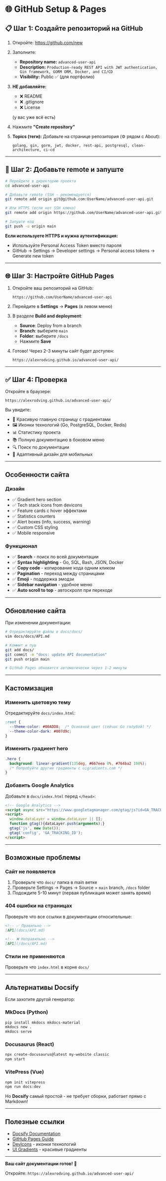# 🌐 GitHub Setup & Pages

## 📋 Шаг 1: Создайте репозиторий на GitHub

1. Откройте: https://github.com/new

2. Заполните:
   - **Repository name:** `advanced-user-api`
   - **Description:** `Production-ready REST API with JWT authentication, Gin framework, GORM ORM, Docker, and CI/CD`
   - **Visibility:** Public ✅ (для портфолио)
   
3. **НЕ добавляйте:**
   - ❌ README
   - ❌ .gitignore
   - ❌ License
   
   (у вас уже всё есть)

4. Нажмите **"Create repository"**

5. **Topics (теги):** Добавьте на странице репозитория (⚙️ рядом с About):
   ```
   golang, gin, gorm, jwt, docker, rest-api, postgresql, clean-architecture, ci-cd
   ```

---

## 🔗 Шаг 2: Добавьте remote и запуште

```bash
# Перейдите в директорию проекта
cd advanced-user-api

# Добавьте remote (SSH - рекомендуется)
git remote add origin git@github.com:UserName/advanced-user-api.git

# Или HTTPS (если нет SSH ключа)
git remote add origin https://github.com/UserName/advanced-user-api.git

# Запуште код
git push -u origin main
```

**Если используете HTTPS и нужна аутентификация:**
- Используйте Personal Access Token вместо пароля
- GitHub → Settings → Developer settings → Personal access tokens → Generate new token

---

## 🌐 Шаг 3: Настройте GitHub Pages

1. Откройте ваш репозиторий на GitHub:
   ```
   https://github.com/UserName/advanced-user-api
   ```

2. Перейдите в **Settings** → **Pages** (в левом меню)

3. В разделе **Build and deployment**:
   - **Source**: Deploy from a branch
   - **Branch**: выберите `main`
   - **Folder**: выберите `/docs`
   - Нажмите **Save**

4. Готово! Через 2-3 минуты сайт будет доступен:
   ```
   https://alexrodving.github.io/advanced-user-api/
   ```

---

## ✅ Шаг 4: Проверка

Откройте в браузере:
```
https://alexrodving.github.io/advanced-user-api/
```

Вы увидите:
- 🎨 Красивую главную страницу с градиентами
- 🖼️ Иконки технологий (Go, PostgreSQL, Docker, Redis)
- 📊 Статистику проекта
- 📚 Полную документацию в боковом меню
- 🔍 Поиск по документации
- 📱 Адаптивный дизайн для мобильных

---

## Особенности сайта

### Дизайн
- ✅ Gradient hero section
- ✅ Tech stack icons from devicons
- ✅ Feature cards с hover эффектами
- ✅ Statistics counters
- ✅ Alert boxes (info, success, warning)
- ✅ Custom CSS styling
- ✅ Mobile responsive

### Функционал
- ✅ **Search** - поиск по всей документации
- ✅ **Syntax highlighting** - Go, SQL, Bash, JSON, Docker
- ✅ **Copy code** - копирование кода одним кликом
- ✅ **Pagination** - переход между страницами
- ✅ **Emoji** - поддержка эмодзи
- ✅ **Sidebar navigation** - удобное меню
- ✅ **Auto scroll to top** - автоскролл при переходе

---

## Обновление сайта

При изменении документации:

```bash
# Отредактируйте файлы в docs/docs/
vim docs/docs/API.md

# Коммит и пуш
git add docs/
git commit -m "docs: update API documentation"
git push origin main

# GitHub Pages обновится автоматически через 1-2 минуты
```

---

## Кастомизация

### Изменить цветовую тему

Отредактируйте `docs/index.html`:

```css
:root {
  --theme-color: #00ADD8;  /* Основной цвет (сейчас Go голубой) */
  --theme-color-dark: #007d9c;
}
```

### Изменить градиент hero

```css
.hero {
  background: linear-gradient(135deg, #667eea 0%, #764ba2 100%);
  /* Попробуйте другие градиенты с uigradients.com */
}
```

### Добавить Google Analytics

Добавьте в `docs/index.html` перед `</head>`:

```html
<!-- Google Analytics -->
<script async src="https://www.googletagmanager.com/gtag/js?id=GA_TRACKING_ID"></script>
<script>
  window.dataLayer = window.dataLayer || [];
  function gtag(){dataLayer.push(arguments);}
  gtag('js', new Date());
  gtag('config', 'GA_TRACKING_ID');
</script>
```

---

## Возможные проблемы

### Сайт не появляется

1. Проверьте что `docs/` папка в main ветке
2. Проверьте Settings → Pages → Source = `main` branch, `/docs` folder
3. Подождите 5-10 минут (первая публикация может занять время)

### 404 ошибки на страницах

Проверьте что все ссылки в документации относительные:
```markdown
<!-- ✅ Правильно -->
[API](docs/API.md)

<!-- ❌ Неправильно -->
[API](/docs/API.md)
```

### Стили не применяются

Проверьте что `index.html` в корне `docs/`

---

## Альтернативы Docsify

Если захотите другой генератор:

### MkDocs (Python)
```bash
pip install mkdocs mkdocs-material
mkdocs new .
mkdocs serve
```

### Docusaurus (React)
```bash
npx create-docusaurus@latest my-website classic
npm start
```

### VitePress (Vue)
```bash
npm init vitepress
npm run docs:dev
```

Но **Docsify** самый простой - не требует сборки, работает прямо с Markdown!

---

## Полезные ссылки

- [Docsify Documentation](https://docsify.js.org/)
- [GitHub Pages Guide](https://pages.github.com/)
- [DevIcons](https://devicon.dev/) - иконки технологий
- [UI Gradients](https://uigradients.com/) - красивые градиенты

---

**Ваш сайт документации готов!** 🎉

Откройте: `https://alexrodving.github.io/advanced-user-api/`

